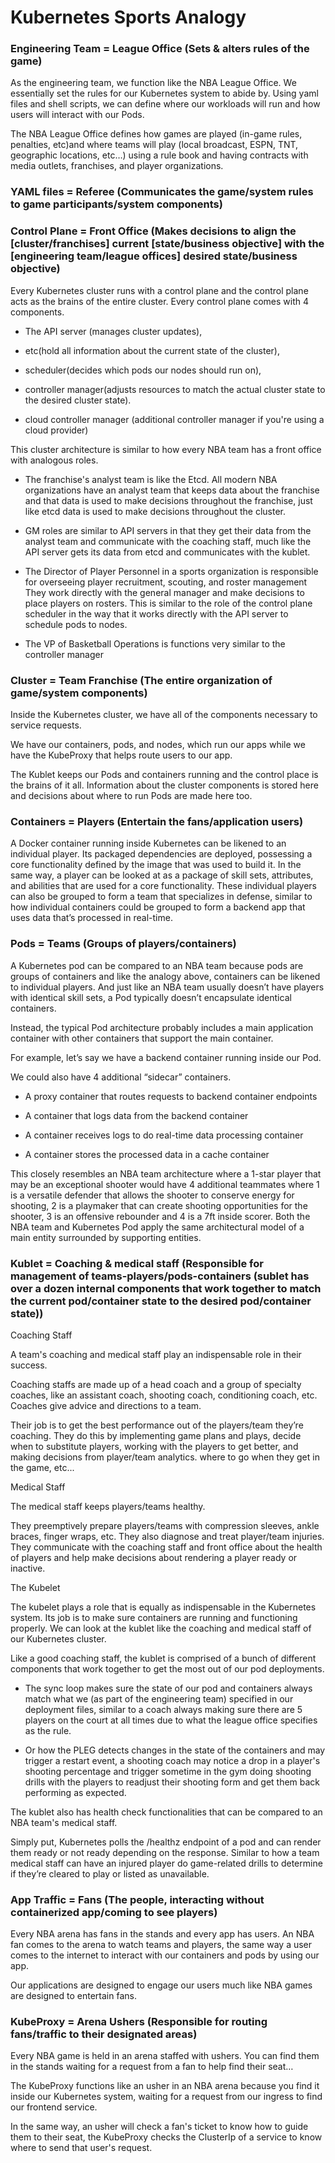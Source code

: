 # Kubernetes Sports Analogy

### Engineering Team = League Office (Sets & alters rules of the game)

As the engineering team, we function like the NBA League Office. We essentially set the rules for our Kubernetes system to abide by. Using yaml files and shell scripts, we can define where our workloads will run and how users will interact with our Pods.

The NBA League Office defines how games are played (in-game rules, penalties, etc)and where teams will play (local broadcast, ESPN, TNT, geographic locations, etc…) using a rule book and having contracts with media outlets, franchises, and player organizations.


### YAML files = Referee (Communicates the game/system rules to game participants/system components)


### Control Plane = Front Office (Makes decisions to align the [cluster/franchises] current [state/business objective] with the [engineering team/league offices] desired state/business objective)

Every Kubernetes cluster runs with a control plane and the control plane acts as the brains of the entire cluster. Every control plane comes with 4 components.

- The API server (manages cluster updates),

- etc(hold all information about the current state of the cluster),

- scheduler(decides which pods our nodes should run on),

- controller manager(adjusts resources to match the actual cluster state to the desired cluster state).

- cloud controller manager (additional controller manager if you're using a cloud provider)

This cluster architecture is similar to how every NBA team has a front office with analogous roles.

- The franchise's analyst team is like the Etcd. All modern NBA organizations have an analyst team that keeps data about the franchise and that data is used to make decisions throughout the franchise, just like etcd data is used to make decisions throughout the cluster.

- GM roles are similar to API servers in that they get their data from the analyst team and communicate with the coaching staff, much like the API server gets its data from etcd and communicates with the kublet.

- The Director of Player Personnel in a sports organization is responsible for overseeing player recruitment, scouting, and roster management They work directly with the general manager and make decisions to place players on rosters. This is similar to the role of the control plane scheduler in the way that it works directly with the API server to schedule pods to nodes.

- The VP of Basketball Operations is functions very similar to the controller manager


### Cluster = Team Franchise (The entire organization of game/system components)

Inside the Kubernetes cluster, we have all of the components necessary to service requests.

We have our containers, pods, and nodes, which run our apps while we have the KubeProxy that helps route users to our app.

The Kublet keeps our Pods and containers running and the control place is the brains of it all. Information about the cluster components is stored here and decisions about where to run Pods are made here too.


### Containers = Players (Entertain the fans/application users)

A Docker container running inside Kubernetes can be likened to an individual player. Its packaged dependencies are deployed, possessing a core functionality defined by the image that was used to build it. In the same way, a player can be looked at as a package of skill sets, attributes, and abilities that are used for a core functionality. These individual players can also be grouped to form a team that specializes in defense, similar to how individual containers could be grouped to form a backend app that uses data that’s processed in real-time.


### Pods = Teams (Groups of players/containers)

A Kubernetes pod can be compared to an NBA team because pods are groups of containers and like the analogy above, containers can be likened to individual players. And just like an NBA team usually doesn’t have players with identical skill sets, a Pod typically doesn’t encapsulate identical containers.

Instead, the typical Pod architecture probably includes a main application container with other containers that support the main container.

For example, let’s say we have a backend container running inside our Pod.

We could also have 4 additional “sidecar” containers.

- A proxy container that routes requests to backend container endpoints

- A container that logs data from the backend container

- A container receives logs to do real-time data processing container

- A container stores the processed data in a cache container

This closely resembles an NBA team architecture where a 1-star player that may be an exceptional shooter would have 4 additional teammates where 1 is a versatile defender that allows the shooter to conserve energy for shooting, 2 is a playmaker that can create shooting opportunities for the shooter, 3 is an offensive rebounder and 4 is a 7ft inside scorer. Both the NBA team and Kubernetes Pod apply the same architectural model of a main entity surrounded by supporting entities.


### Kublet = Coaching & medical staff (Responsible for management of teams-players/pods-containers (sublet has over a dozen internal components that work together to match the current pod/container state to the desired pod/container state))

Coaching Staff

A team's coaching and medical staff play an indispensable role in their success.

Coaching staffs are made up of a head coach and a group of specialty coaches, like an assistant coach, shooting coach, conditioning coach, etc. Coaches give advice and directions to a team.

Their job is to get the best performance out of the players/team they’re coaching. They do this by implementing game plans and plays, decide when to substitute players, working with the players to get better, and making decisions from player/team analytics. where to go when they get in the game, etc...

Medical Staff

The medical staff keeps players/teams healthy.

They preemptively prepare players/teams with compression sleeves, ankle braces, finger wraps, etc. They also diagnose and treat player/team injuries. They communicate with the coaching staff and front office about the health of players and help make decisions about rendering a player ready or inactive.

The Kubelet

The kubelet plays a role that is equally as indispensable in the Kubernetes system. Its job is to make sure containers are running and functioning properly. We can look at the kublet like the coaching and medical staff of our Kubernetes cluster.

Like a good coaching staff, the kublet is comprised of a bunch of different components that work together to get the most out of our pod deployments.

- The sync loop makes sure the state of our pod and containers always match what we (as part of the engineering team) specified in our deployment files, similar to a coach always making sure there are 5 players on the court at all times due to what the league office specifies as the rule.

- Or how the PLEG detects changes in the state of the containers and may trigger a restart event, a shooting coach may notice a drop in a player's shooting percentage and trigger sometime in the gym doing shooting drills with the players to readjust their shooting form and get them back performing as expected.

The kublet also has health check functionalities that can be compared to an NBA team's medical staff.

Simply put, Kubernetes polls the /healthz endpoint of a pod and can render them ready or not ready depending on the response. Similar to how a team medical staff can have an injured player do game-related drills to determine if they’re cleared to play or listed as unavailable.


### App Traffic = Fans (The people, interacting without containerized app/coming to see players)

Every NBA arena has fans in the stands and every app has users. An NBA fan comes to the arena to watch teams and players, the same way a user comes to the internet to interact with our containers and pods by using our app.

Our applications are designed to engage our users much like NBA games are designed to entertain fans.


### KubeProxy = Arena Ushers (Responsible for routing fans/traffic to their designated areas)

Every NBA game is held in an arena staffed with ushers. You can find them in the stands waiting for a request from a fan to help find their seat…

The KubeProxy functions like an usher in an NBA arena because you find it inside our Kubernetes system, waiting for a request from our ingress to find our frontend service.

In the same way, an usher will check a fan's ticket to know how to guide them to their seat, the KubeProxy checks the ClusterIp of a service to know where to send that user's request.
